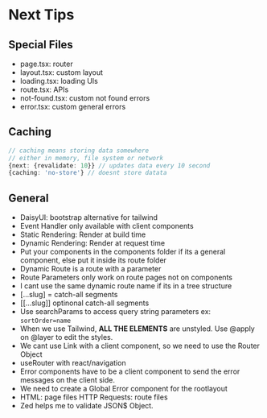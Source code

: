 # Next Tips
## Special Files
- page.tsx: router
- layout.tsx: custom layout
- loading.tsx: loading UIs
- route.tsx: APIs
- not-found.tsx: custom not found errors
- error.tsx: custom general errors
## Caching
```ts
// caching means storing data somewhere
// either in memory, file system or network
{next: {revalidate: 10}} // updates data every 10 second
{caching: 'no-store'} // doesnt store datata
```

## General
- DaisyUI: bootstrap alternative for tailwind
- Event Handler only available with client components
- Static Rendering: Render at build time
- Dynamic Rendering: Render at request time
- Put your components in the components folder if its a general component, else put it inside its route folder
- Dynamic Route is a route with a parameter
- Route Parameters only work on route pages not on components
- I cant use the same dynamic route name if its in a tree structure
- [...slug] = catch-all segments
- [[...slug]] optinonal catch-all segments
- Use searchParams to access query string parameters ex: `sortOrder=name`
- When we use Tailwind, **ALL THE ELEMENTS** are unstyled. Use @apply on @layer to edit the styles.
- We cant use Link with a client component, so we need to use the Router Object
- useRouter with react/navigation
- Error components have to be a client component to send the error messages on the client side.
- We need to create a Global Error component for the rootlayout
- HTML: page files HTTP Requests: route files
- Zed helps me to validate JSON$ Object.
